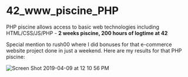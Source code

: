# 42_www_piscine_PHP
PHP piscine allows access to basic web technologies including HTML/CSS/JS/PHP - **2 weeks piscine, 200 hours of logtime at 42**

Special mention to rush00 where I did bonuses for that e-commerce website project done in just a weekend. Here are my results for that PHP piscine:

![Screen Shot 2019-04-09 at 12 10 56 PM](https://user-images.githubusercontent.com/45239771/55792286-9b770500-5ac0-11e9-8b95-11d407b2adc8.png)
